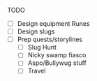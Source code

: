 TODO
- [ ] Design equipment Runes
- [ ] Design slugs
- [ ] Prep quests/storylines
	- [ ] Slug Hunt
	- [ ] Nicky swamp fiasco
	- [ ] Aspo/Bullywug stuff
	- [ ] Travel